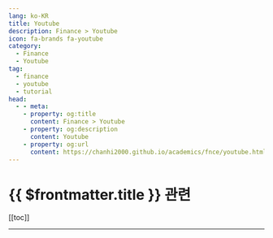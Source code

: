 ```yaml
---
lang: ko-KR
title: Youtube
description: Finance > Youtube
icon: fa-brands fa-youtube
category:
  - Finance
  - Youtube
tag:
  - finance
  - youtube
  - tutorial
head:
  - - meta:
    - property: og:title
      content: Finance > Youtube
    - property: og:description
      content: Youtube
    - property: og:url
      content: https://chanhi2000.github.io/academics/fnce/youtube.html
---
```


# {{ $frontmatter.title }} 관련

[[toc]]

---

<MyYouTubeItems jsonName="yu-RealVisionFinance" /><!-- Real Vision -->
<MyYouTubeItems jsonName="yu-머니버디" /><!-- 머니버디 -->
<MyYouTubeItems jsonName="yu-오늘부터회계사" /><!-- 오늘부터 회계사 -->
<MyYouTubeItems jsonName="yu-talentinvestment" /><!-- 달란트투자 -->
<MyYouTubeItems jsonName="yu-TV-lb7cv" /><!-- 창원개미TV -->

<TagLinks />